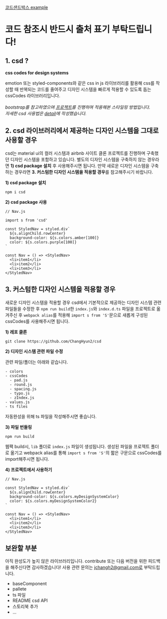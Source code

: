 
[코드샌드박스 example](https://codesandbox.io/s/muddy-silence-c37yr?file=/src/App.js)

# 코드 참조시 반드시 출처 표기 부탁드립니다!

## 1. csd ?

**css codes for design systems**

emotion 또는 styled-components와 같은 css in js 라이브러리를 활용해 css를 작성할 때
반복되는 코드를 줄여주고 디자인 시스템을 빠르게 적용할 수 있도록 돕는 cssCodes 라이브러리입니다.
<br/>  
<em>bootstrap를 참고하였으며 [프로젝트](https://github.com/ChangHyun2/airbnb-client)를 진행하며 적용해본 스타일링 방법입니다.   
자세한 csd 사용법은 [detail](./detail.md)에 작성했습니다.</em>
<br/>


## 2. csd 라이브러리에서 제공하는 디자인 시스템을 그대로 사용할 경우

csd는 material ui의 컬러 시스템과 airbnb 사이트 클론 프로젝트를 진행하며 구축했던 디자인 시스템을 포함하고 있습니다. 
별도의 디자인 시스템을 구축하지 않는 경우라면 **1) csd package 설치** 후 사용해주시면 됩니다. 
만약 새로운 디자인 시스템을 구축하는 경우라면 **3. 커스텀한 디자인 시스템을 적용할 경우**를 참고해주시기 바랍니다.

**1) csd package 설치**
```
npm i csd
```

**2) csd package 사용**
```
// Nav.js

import s from 'csd'

const StyledNav = styled.div`
  ${s.alignChild.rowCenter}
  background-color: ${s.colors.amber[100]}
  color: ${s.colors.purple[100]}
`

const Nav = () => <StyledNav>
  <li>item1</li>
  <li>item2</li>
  <li>item3</li>
</StyledNav>
```

## 3. 커스텀한 디자인 시스템을 적용할 경우

새로운 디자인 시스템을 적용할 경우 csd에서 기본적으로 제공하는 디자인 시스템 관련 파일들을 수정한 후 `npm run build`한 `index.js`와 `index.d.ts` 파일을 프로젝트로 옮겨주신 후 `webpack alias`를 적용해 `import s from 'S'`문으로 새롭게 구성된 cssCodes를 사용해주시면 됩니다.


**1) 레포 클론**

```
git clone https://github.com/ChangHyun2/csd
```

**2) 디자인 시스템 관련 파일 수정**

관련 파일/폴더는 아래와 같습니다.
```
- colors
- cssCodes
  - pad.js
  - round.js
  - spacing.js
  - typo.js
  - zIndex.js
- values.js
- ts files
```

자동완성을 위해 ts 파일을 작성해주시면 좋습니다.

**3) 파일 번들링**

```
npm run build
```

웹팩 build시, `lib` 폴더로 `index.js` 파일이 생성됩니다. 
생성된 파일을 프로젝트 폴더로 옮기고 webpack alias를 통해 `import s from 'S'`의 짧은 구문으로 cssCodes를 import해주시면 됩니다.

**4) 프로젝트에서 사용하기**

```
// Nav.js

const StyledNav = styled.div`
  ${s.alignChild.rowCenter}
  background-color: ${s.colors.myDesignSystemColor}
  color: ${s.colors.myDesignSystemColor2}
`

const Nav = () => <StyledNav>
  <li>item1</li>
  <li>item2</li>
  <li>item3</li>
</StyledNav>
```

## 보완할 부분

아직 완성도가 높지 않은 라이브러리입니다.
contribute 또는 다음 버전을 위한 피드백을 해주신다면 감사하겠습니다!
사용 관련 문의는 jchangh2@gmail.com로 부탁드립니다.

- baseComponent
- pallete
- ts 파일
- README csd API
- 스토리북 추가
- ...
